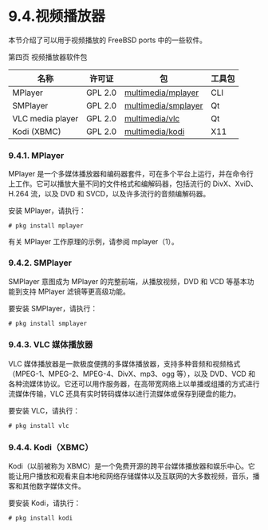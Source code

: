 # 9.4.视频播放器


本节介绍了可以用于视频播放的 FreeBSD ports 中的一些软件。

第四页 视频播放器软件包

| 名称           | 许可证  | 包 | 工具包 |
| ---------------- | --------- | ---- | -------- |
|MPlayer|GPL 2.0|[multimedia/mplayer](https://cgit.freebsd.org/ports/tree/multimedia/mplayer/)|CLI|
|SMPlayer|GPL 2.0|[multimedia/smplayer](https://cgit.freebsd.org/ports/tree/multimedia/smplayer/)|Qt|
|VLC media player|GPL 2.0|[multimedia/vlc](https://cgit.freebsd.org/ports/tree/multimedia/vlc/)|Qt|
|Kodi (XBMC)|GPL 2.0|[multimedia/kodi](https://cgit.freebsd.org/ports/tree/multimedia/kodi/)|X11|

### 9.4.1. MPlayer

MPlayer 是一个多媒体播放器和编码器套件，可在多个平台上运行，并在命令行上工作。它可以播放大量不同的文件格式和编解码器，包括流行的 DivX、XviD、H.264 流，以及 DVD 和 SVCD，以及许多流行的音频编解码器。

安装 MPlayer，请执行：

```
# pkg install mplayer
```

有关 MPlayer 工作原理的示例，请参阅 mplayer（1）。

### 9.4.2. SMPlayer

SMPlayer 意图成为 MPlayer 的完整前端，从播放视频，DVD 和 VCD 等基本功能到支持 MPlayer 滤镜等更高级功能。

要安装 SMPlayer，请执行：

```
# pkg install smplayer
```

### 9.4.3. VLC 媒体播放器

VLC 媒体播放器是一款极度便携的多媒体播放器，支持多种音频和视频格式（MPEG-1、MPEG-2、MPEG-4、DivX、mp3、ogg 等），以及 DVD、VCD 和各种流媒体协议。它还可以用作服务器，在高带宽网络上以单播或组播的方式进行流媒体传输，VLC 还具有实时转码媒体以进行流媒体或保存到硬盘的能力。

要安装 VLC，请执行：

```
# pkg install vlc
```

### 9.4.4. Kodi（XBMC）

Kodi（以前被称为 XBMC）是一个免费开源的跨平台媒体播放器和娱乐中心。它能让用户播放和观看来自本地和网络存储媒体以及互联网的大多数视频，音乐，播客和其他数字媒体文件。

要安装 Kodi，请执行：

```
# pkg install kodi
```
